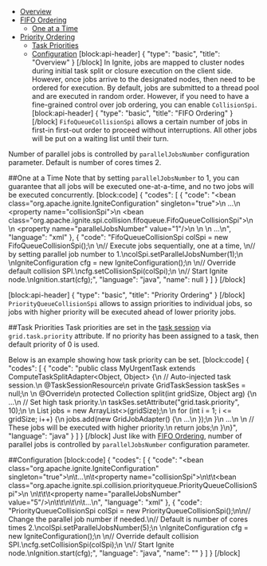 * [Overview](#overview)
* [FIFO Ordering](#fifo-ordering)
  * [One at a Time](#section-one-at-a-time)
* [Priority Ordering](#priority-ordering)
  * [Task Priorities](#overview)
  * [Configuration](#overview)
[block:api-header]
{
  "type": "basic",
  "title": "Overview"
}
[/block]
In Ignite, jobs are mapped to cluster nodes during initial task split or closure execution on the  client side. However, once jobs arrive to the designated nodes, then need to be ordered for execution. By default, jobs are submitted to a thread pool and are executed in random order.  However, if you need to have a fine-grained control over job ordering, you can enable `CollisionSpi`.
[block:api-header]
{
  "type": "basic",
  "title": "FIFO Ordering"
}
[/block]
`FifoQueueCollisionSpi` allows a certain number of jobs in first-in first-out order to proceed without interruptions. All other jobs will be put on a waiting list until their turn.

Number of parallel jobs is controlled by `parallelJobsNumber` configuration parameter. Default is number of cores times 2.

##One at a Time
Note that by setting `parallelJobsNumber` to 1, you can guarantee that all jobs will be executed one-at-a-time, and no two jobs will be executed concurrently.
[block:code]
{
  "codes": [
    {
      "code": "<bean class=\"org.apache.ignite.IgniteConfiguration\" singleton=\"true\">\n  ...\n  <property name=\"collisionSpi\">\n    <bean class=\"org.apache.ignite.spi.collision.fifoqueue.FifoQueueCollisionSpi\">\n      <!-- Execute one job at a time. -->\n      <property name=\"parallelJobsNumber\" value=\"1\"/>\n    </bean>\n  </property>\n  ...\n</bean>",
      "language": "xml"
    },
    {
      "code": "FifoQueueCollisionSpi colSpi = new FifoQueueCollisionSpi();\n \n// Execute jobs sequentially, one at a time, \n// by setting parallel job number to 1.\ncolSpi.setParallelJobsNumber(1);\n \nIgniteConfiguration cfg = new IgniteConfiguration();\n \n// Override default collision SPI.\ncfg.setCollisionSpi(colSpi);\n \n// Start Ignite node.\nIgnition.start(cfg);",
      "language": "java",
      "name": null
    }
  ]
}
[/block]

[block:api-header]
{
  "type": "basic",
  "title": "Priority Ordering"
}
[/block]
`PriorityQueueCollisionSpi` allows to assign priorities to individual jobs, so jobs with higher priority will be executed ahead of lower priority jobs. 

##Task Priorities
Task priorities are set in the [task session](/docs/compute-tasks#distributed-task-session) via `grid.task.priority` attribute. If no priority has been assigned to a task, then default priority of 0 is used.

Below is an example showing how task priority can be set. 
[block:code]
{
  "codes": [
    {
      "code": "public class MyUrgentTask extends ComputeTaskSplitAdapter<Object, Object> {\n  // Auto-injected task session.\n  @TaskSessionResource\n  private GridTaskSession taskSes = null;\n \n  @Override\n  protected Collection<ComputeJob> split(int gridSize, Object arg) {\n    ...\n    // Set high task priority.\n    taskSes.setAttribute(\"grid.task.priority\", 10);\n \n    List<ComputeJob> jobs = new ArrayList<>(gridSize);\n    \n    for (int i = 1; i <= gridSize; i++) {\n      jobs.add(new GridJobAdapter() {\n        ...\n      });\n    }\n    ...\n      \n    // These jobs will be executed with higher priority.\n    return jobs;\n  }\n}",
      "language": "java"
    }
  ]
}
[/block]
Just like with [FIFO Ordering](#fifo-ordering), number of parallel jobs is controlled by `parallelJobsNumber` configuration parameter. 

##Configuration
[block:code]
{
  "codes": [
    {
      "code": "<bean class=\"org.apache.ignite.IgniteConfiguration\" singleton=\"true\">\n\t...\n\t<property name=\"collisionSpi\">\n\t\t<bean class=\"org.apache.ignite.spi.collision.priorityqueue.PriorityQueueCollisionSpi\">\n      <!-- \n        Change the parallel job number if needed.\n        Default is number of cores times 2.\n      -->\n\t\t\t<property name=\"parallelJobsNumber\" value=\"5\"/>\n\t\t</bean>\n\t</property>\n\t...\n</bean>",
      "language": "xml"
    },
    {
      "code": "PriorityQueueCollisionSpi colSpi = new PriorityQueueCollisionSpi();\n\n// Change the parallel job number if needed.\n// Default is number of cores times 2.\ncolSpi.setParallelJobsNumber(5);\n \nIgniteConfiguration cfg = new IgniteConfiguration();\n \n// Override default collision SPI.\ncfg.setCollisionSpi(colSpi);\n \n// Start Ignite node.\nIgnition.start(cfg);",
      "language": "java",
      "name": ""
    }
  ]
}
[/block]